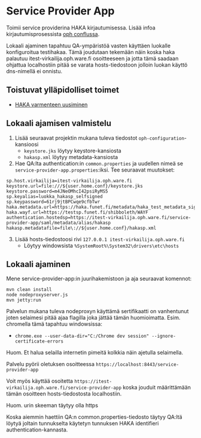 Service Provider App
=
Toimii service providerina HAKA kirjautumisessa. Lisää infoa kirjautumisprosessista [oph conflussa](https://wiki.eduuni.fi/display/OPHSS/HAKA-autentikaatio).

Lokaali ajaminen tapahtuu QA-ympäristöä vasten käyttäen luokalle konfiguroitua testihakaa. Tämä joudutaan tekemään näin koska haka palautuu itest-virkailija.oph.ware.fi osoitteeseen ja jotta tämä saadaan ohjattua localhostiin pitää se varata hosts-tiedostoon jolloin luokan käyttö dns-nimellä ei onnistu. 

Toistuvat ylläpidolliset toimet
-
* [HAKA varmenteen uusiminen](haka-varmenteen-uusiminen.md)

Lokaali ajamisen valmistelu
-
1) Lisää seuraavat projektin mukana tuleva tiedostot `oph-configuration`-kansioosi
   * `keystore.jks` löytyy keystore-kansiosta
   * `hakasp.xml` löytyy metadata-kansiosta
2) Hae QA:lta authentication:in `common.properties` ja uudellen nimeä se `service-provider-app.properties`:iksi. Tee seuraavat muutokset:
```
sp.host.virkailija=itest-virkailija.oph.ware.fi
keystore.url=file:///${user.home.conf}/keystore.jks
keystore.password=m4JNeOMhcI42psiRyMS5
sp.keyalias=luokka_hakasp_selfsigned
sp.keypassword=61rj9jtBPCwqe9cfbTwr
haka.metadata.url=https://haka.funet.fi/metadata/haka_test_metadata_signed.xml
haka.wayf.url=https://testsp.funet.fi/shibboleth/WAYF
authentication.hostedsp=https://itest-virkailija.oph.ware.fi/service-provider-app/saml/metadata/alias/hakasp
hakasp.metadatafile=file\://${user.home.conf}/hakasp.xml
```
3) Lisää hosts-tiedostoosi rivi `127.0.0.1 itest-virkailija.oph.ware.fi` 
   * Löytyy windowsista `%SystemRoot%\System32\drivers\etc\hosts`
   
Lokaali ajaminen
-
Mene service-provider-app:in juurihakemistoon ja aja seuraavat komennot:

    mvn clean install
    node nodeproxyserver.js
    mvn jetty:run
Palvelun mukana tuleva nodeproxyn käyttämä sertifikaatti on vanhentunut joten selaimesi pitää ajaa flagilla joka jättää tämän huomioimatta. Esim. chromella tämä tapahtuu windowsissa:
* `chrome.exe --user-data-dir="C:/Chrome dev session" --ignore-certificate-errors`
 
Huom. Et halua selailla internetin pimeitä kolkkia näin ajetulla selaimella.

Palvelu pyörii oletuksen osoitteessa `https://localhost:8443/service-provider-app` 

Voit myös käyttää osoitetta `https://itest-virkailija.oph.ware.fi/service-provider-app` koska jouduit määrittämään tämän osoitteen hosts-tiedostosta localhostiin.

Huom. urin skeeman täytyy olla https

Koska aiemmin haettiin QA:n common.properties-tiedosto täytyy QA:ltä löytyä joltain tunnukselta käytetyn tunnuksen HAKA identifieri authentication-kannasta.
